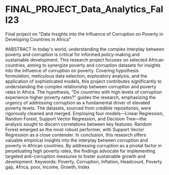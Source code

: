 # FINAL_PROJECT_Data_Analytics_Fall23


Final project on "Data Insights into the Influence of Corruption on Poverty in Developing Countries in Africa"




#ABSTRACT
In today's world, understanding the complex interplay between poverty and corruption is critical for informed policy-making and sustainable development. This research project focuses on selected African countries, aiming to synergize poverty and corruption datasets for insights into the influence of corruption on poverty. Covering hypothesis formulation, meticulous data selection, exploratory analysis, and the application of sophisticated models, this project contributes significantly to understanding the complex relationship between corruption and poverty rates in Africa. 
The hypothesis, "Do countries with high levels of corruption experience higher poverty rates?" guides the research, emphasizing the urgency of addressing corruption as a fundamental driver of elevated poverty levels. The datasets, sourced from credible repositories, were rigorously cleaned and merged. Employing four models—Linear Regression, Random Forest, Support Vector Regression, and Decision Tree—the analysis sought to discern correlations between key features. Random Forest emerged as the most robust performer, with Support Vector Regression as a close contender.
In conclusion, this research offers valuable empirical insights into the interplay between corruption and poverty in African countries. By addressing corruption as a pivotal factor in perpetuating high poverty rates, the findings advocate for implementing targeted anti-corruption measures to foster sustainable growth and development.
Keywords: Poverty, Corruption, Inflation, Headcount, Poverty gap, Africa, poor, Income, Growth, Index
